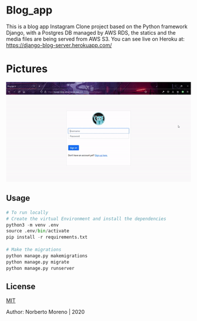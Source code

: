 # Blog_app
This is a blog app Instagram Clone project based on the Python framework Django, with a Postgres DB managed by AWS RDS, the statics and the media files are being served from AWS S3.
You can see live on Heroku at: https://django-blog-server.herokuapp.com/ 

# Pictures

<img src="https://github.com/NorberMV/DjangoBlogLive/blob/master/repo_pics/picBlog.gif" width="600">

## Usage

```python
# To run locally
# Create the virtual Environment and install the dependencies
python3 -m venv .env
source .env/bin/activate
pip install -r requirements.txt

# Make the migrations
python manage.py makemigrations
python manage.py migrate
python manage.py runserver
```

## License
[MIT](https://choosealicense.com/licenses/mit/)

Author: Norberto Moreno | 2020
